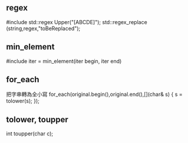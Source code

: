 ## regex
#include <regex>
std::regex Upper("[ABCDE]");
std::regex_replace (string,regex,"toBeReplaced");

## min_element
#include <algorithm>
iter = min_element(iter begin, iter end)
  
## for_each
把字串轉為全小寫
for_each(original.begin(),original.end(),[](char& s) {
    s = tolower(s);
  });

## tolower, toupper
int toupper(char c);

